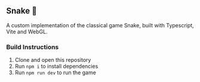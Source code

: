 ## Snake 🐍

A custom implementation of the classical game Snake, built with Typescript, Vite and WebGL. 

### Build Instructions

1. Clone and open this repository
2. Run `npm i` to install dependencies
3. Run `npm run dev` to run the game
